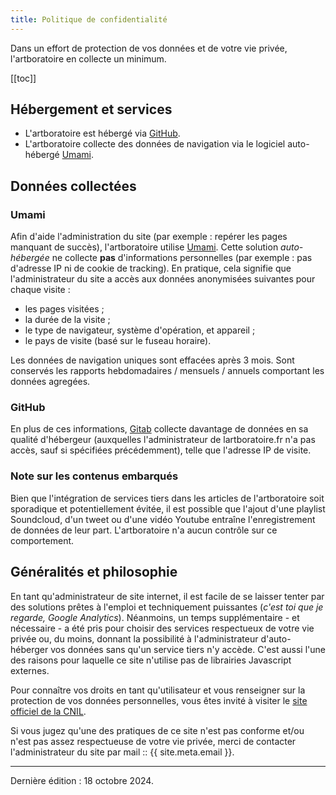 ```yaml
---
title: Politique de confidentialité
---
```


Dans un effort de protection de vos données et de votre vie privée, l'artboratoire en collecte un minimum. 

[[toc]]

## Hébergement et services
- L'artboratoire est hébergé via [GitHub](https://docs.github.com/en/pages/getting-started-with-github-pages/about-github-pages#data-collection).
- L'artboratoire collecte des données de navigation via le logiciel auto-hébergé [Umami](https://github.com/umami-software/umami).

## Données collectées 
### Umami
Afin d'aide l'administration du site (par exemple : repérer les pages manquant de succès), l'artboratoire utilise [Umami](https://github.com/umami-software/umami). Cette solution *auto-hébergée* ne collecte **pas** d'informations personnelles (par exemple : pas d'adresse IP ni de cookie de tracking). En pratique, cela signifie que l'administrateur du site a accès aux données anonymisées suivantes pour chaque visite :
- les pages visitées ;
- la durée de la visite ;
- le type de navigateur, système d'opération, et appareil ; 
- le pays de visite (basé sur le fuseau horaire).

Les données de navigation uniques sont effacées après 3 mois. Sont conservés les rapports hebdomadaires / mensuels / annuels comportant les données agregées.

### GitHub
En plus de ces informations, [Gitab](https://docs.github.com/en/pages/getting-started-with-github-pages/about-github-pages#data-collection) collecte davantage de données en sa qualité d'hébergeur (auxquelles l'administrateur de lartboratoire.fr n'a pas accès, sauf si spécifiées précédemment), telle que l'adresse IP de visite. 

### Note sur les contenus embarqués
Bien que l'intégration de services tiers dans les articles de l'artboratoire soit sporadique et potentiellement évitée, il est possible que l'ajout d'une playlist Soundcloud, d'un tweet ou d'une vidéo Youtube entraîne l'enregistrement de données de leur part. L'artboratoire n'a aucun contrôle sur ce comportement.

## Généralités et philosophie

En tant qu'administrateur de site internet, il est facile de se laisser tenter par des solutions prêtes à l'emploi et techniquement puissantes (*c'est toi que je regarde, Google Analytics*). Néanmoins, un temps supplémentaire - et nécessaire - a été pris pour choisir des services respectueux de votre vie privée ou, du moins, donnant la possibilité à l'administrateur d'auto-héberger vos données sans qu'un service tiers n'y accède. C'est aussi l'une des raisons pour laquelle ce site n'utilise pas de librairies Javascript externes.

Pour connaître vos droits en tant qu'utilisateur et vous renseigner sur la protection de vos données personnelles, vous êtes invité à visiter le [site officiel de la CNIL](https://www.cnil.fr/fr).

Si vous jugez qu'une des pratiques de ce site n'est pas conforme et/ou n'est pas assez respectueuse de votre vie privée, merci de contacter l'administrateur du site par mail :: <span class="email">{{ site.meta.email }}</span>.

--- 

Dernière édition : 18 octobre 2024.